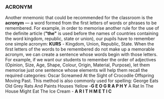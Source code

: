 ### ACRONYM
Another mnemonic that could be recommended for the classroom is the **acronym** — a word formed from the first letters of words or phrases to be remembered.
For example, in order to memorise another rule for the use of the definite article (**"the"** is used before the names of countries containing the word kingdom, republic, state or union), our pupils have to remember one simple acronym: **KURS** - Kingdom, Union, Republic, State. When the first letters of the words to be remembered do not make up a memorable acronym, we can create a sentence whose words begin with those letters. 
For example, if we want our students to remember the order of adjectives (Opinion, Size, Age, Shape, Colour, Origin, Material, Purpose), let them memorise just one sentence whose elements will help them recall the required categories: Oscar Screamed At the Sight of Crocodile Offspring Moving Past. This method is also commonly used for spelling:
George Eats Old Grey Rats And Paints Houses Yellow -**G E O G R A P H Y**
A Rat In The House Might Eat The Ice Cream - **A R I T H M E T I C**

